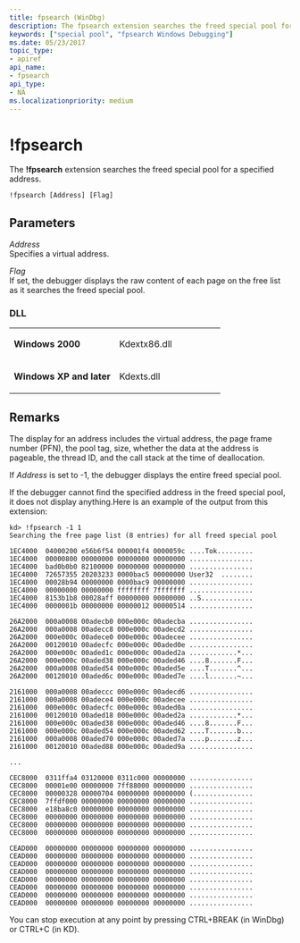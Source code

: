 ```yaml
---
title: fpsearch (WinDbg)
description: The fpsearch extension searches the freed special pool for a specified address.
keywords: ["special pool", "fpsearch Windows Debugging"]
ms.date: 05/23/2017
topic_type:
- apiref
api_name:
- fpsearch
api_type:
- NA
ms.localizationpriority: medium
---
```


#  !fpsearch


The **!fpsearch** extension searches the freed special pool for a specified address.

```dbgcmd
!fpsearch [Address] [Flag]
```

## <span id="Parameters"></span><span id="parameters"></span><span id="PARAMETERS"></span>Parameters


<span id="_______Address______"></span><span id="_______address______"></span><span id="_______ADDRESS______"></span> *Address*   
Specifies a virtual address.

<span id="_______Flag______"></span><span id="_______flag______"></span><span id="_______FLAG______"></span> *Flag*   
If set, the debugger displays the raw content of each page on the free list as it searches the freed special pool.

### <span id="DLL"></span><span id="dll"></span>DLL

<table>
<colgroup>
<col width="50%" />
<col width="50%" />
</colgroup>
<tbody>
<tr class="odd">
<td align="left"><p><strong>Windows 2000</strong></p></td>
<td align="left"><p>Kdextx86.dll</p></td>
</tr>
<tr class="even">
<td align="left"><p><strong>Windows XP and later</strong></p></td>
<td align="left"><p>Kdexts.dll</p></td>
</tr>
</tbody>
</table>

 

## Remarks

The display for an address includes the virtual address, the page frame number (PFN), the pool tag, size, whether the data at the address is pageable, the thread ID, and the call stack at the time of deallocation.

If *Address* is set to -1, the debugger displays the entire freed special pool.

If the debugger cannot find the specified address in the freed special pool, it does not display anything.Here is an example of the output from this extension:

```dbgcmd
kd> !fpsearch -1 1
Searching the free page list (8 entries) for all freed special pool

1EC4000  04000200 e56b6f54 000001f4 0000059c ....Tok.........
1EC4000  00000800 00000000 00000000 00000000 ................
1EC4000  bad0b0b0 82100000 00000000 00000000 ................
1EC4000  72657355 20203233 0000bac5 00000000 User32  ........
1EC4000  00028b94 00000000 0000bac9 00000000 ................
1EC4000  00000000 00000000 ffffffff 7fffffff ................
1EC4000  8153b1b8 00028aff 00000000 00000000 ..S.............
1EC4000  0000001b 00000000 00000012 00000514 ................

26A2000  000a0008 00adecb0 000e000c 00adecba ................
26A2000  000a0008 00adecc8 000e000c 00adecd2 ................
26A2000  000e000c 00adece0 000e000c 00adecee ................
26A2000  00120010 00adecfc 000e000c 00aded0e ................
26A2000  000e000c 00aded1c 000e000c 00aded2a ............*...
26A2000  000e000c 00aded38 000e000c 00aded46 ....8.......F...
26A2000  000a0008 00aded54 000e000c 00aded5e ....T.......^...
26A2000  00120010 00aded6c 000e000c 00aded7e ....l.......~...

2161000  000a0008 00adeccc 000e000c 00adecd6 ................
2161000  000a0008 00adece4 000e000c 00adecee ................
2161000  000e000c 00adecfc 000e000c 00aded0a ................
2161000  00120010 00aded18 000e000c 00aded2a ............*...
2161000  000e000c 00aded38 000e000c 00aded46 ....8.......F...
2161000  000e000c 00aded54 000e000c 00aded62 ....T.......b...
2161000  000a0008 00aded70 000e000c 00aded7a ....p.......z...
2161000  00120010 00aded88 000e000c 00aded9a ................

...

CEC8000  0311ffa4 03120000 0311c000 00000000 ................
CEC8000  00001e00 00000000 7ff88000 00000000 ................
CEC8000  00000328 00000704 00000000 00000000 (...............
CEC8000  7ffdf000 00000000 00000000 00000000 ................
CEC8000  e18ba8c0 00000000 00000000 00000000 ................
CEC8000  00000000 00000000 00000000 00000000 ................
CEC8000  00000000 00000000 00000000 00000000 ................
CEC8000  00000000 00000000 00000000 00000000 ................

CEAD000  00000000 00000000 00000000 00000000 ................
CEAD000  00000000 00000000 00000000 00000000 ................
CEAD000  00000000 00000000 00000000 00000000 ................
CEAD000  00000000 00000000 00000000 00000000 ................
CEAD000  00000000 00000000 00000000 00000000 ................
CEAD000  00000000 00000000 00000000 00000000 ................
CEAD000  00000000 00000000 00000000 00000000 ................
CEAD000  00000000 00000000 00000000 00000000 ................
```

You can stop execution at any point by pressing CTRL+BREAK (in WinDbg) or CTRL+C (in KD).

 

 





